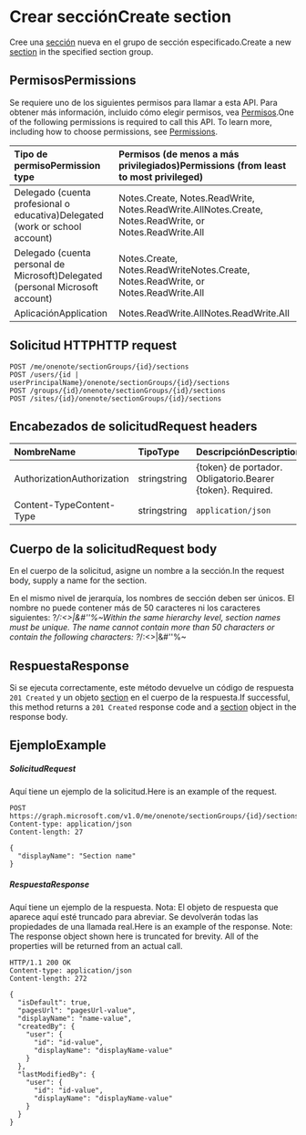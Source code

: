 # <a name="create-section"></a><span data-ttu-id="d5fc9-101">Crear sección</span><span class="sxs-lookup"><span data-stu-id="d5fc9-101">Create section</span></span>

<span data-ttu-id="d5fc9-102">Cree una [sección](../resources/section.md) nueva en el grupo de sección especificado.</span><span class="sxs-lookup"><span data-stu-id="d5fc9-102">Create a new [section](../resources/section.md) in the specified section group.</span></span>
## <a name="permissions"></a><span data-ttu-id="d5fc9-103">Permisos</span><span class="sxs-lookup"><span data-stu-id="d5fc9-103">Permissions</span></span>
<span data-ttu-id="d5fc9-p101">Se requiere uno de los siguientes permisos para llamar a esta API. Para obtener más información, incluido cómo elegir permisos, vea [Permisos](../../../concepts/permissions_reference.md).</span><span class="sxs-lookup"><span data-stu-id="d5fc9-p101">One of the following permissions is required to call this API. To learn more, including how to choose permissions, see [Permissions](../../../concepts/permissions_reference.md).</span></span>

|<span data-ttu-id="d5fc9-106">Tipo de permiso</span><span class="sxs-lookup"><span data-stu-id="d5fc9-106">Permission type</span></span>      | <span data-ttu-id="d5fc9-107">Permisos (de menos a más privilegiados)</span><span class="sxs-lookup"><span data-stu-id="d5fc9-107">Permissions (from least to most privileged)</span></span>              | 
|:--------------------|:---------------------------------------------------------| 
|<span data-ttu-id="d5fc9-108">Delegado (cuenta profesional o educativa)</span><span class="sxs-lookup"><span data-stu-id="d5fc9-108">Delegated (work or school account)</span></span> | <span data-ttu-id="d5fc9-109">Notes.Create, Notes.ReadWrite, Notes.ReadWrite.All</span><span class="sxs-lookup"><span data-stu-id="d5fc9-109">Notes.Create, Notes.ReadWrite, or Notes.ReadWrite.All</span></span>    | 
|<span data-ttu-id="d5fc9-110">Delegado (cuenta personal de Microsoft)</span><span class="sxs-lookup"><span data-stu-id="d5fc9-110">Delegated (personal Microsoft account)</span></span> | <span data-ttu-id="d5fc9-111">Notes.Create, Notes.ReadWrite</span><span class="sxs-lookup"><span data-stu-id="d5fc9-111">Notes.Create, Notes.ReadWrite, or Notes.ReadWrite.All</span></span>    | 
|<span data-ttu-id="d5fc9-112">Aplicación</span><span class="sxs-lookup"><span data-stu-id="d5fc9-112">Application</span></span> | <span data-ttu-id="d5fc9-113">Notes.ReadWrite.All</span><span class="sxs-lookup"><span data-stu-id="d5fc9-113">Notes.ReadWrite.All</span></span> | 

## <a name="http-request"></a><span data-ttu-id="d5fc9-114">Solicitud HTTP</span><span class="sxs-lookup"><span data-stu-id="d5fc9-114">HTTP request</span></span>
<!-- { "blockType": "ignored" } -->
```http
POST /me/onenote/sectionGroups/{id}/sections
POST /users/{id | userPrincipalName}/onenote/sectionGroups/{id}/sections
POST /groups/{id}/onenote/sectionGroups/{id}/sections
POST /sites/{id}/onenote/sectionGroups/{id}/sections
```
## <a name="request-headers"></a><span data-ttu-id="d5fc9-115">Encabezados de solicitud</span><span class="sxs-lookup"><span data-stu-id="d5fc9-115">Request headers</span></span>
| <span data-ttu-id="d5fc9-116">Nombre</span><span class="sxs-lookup"><span data-stu-id="d5fc9-116">Name</span></span>       | <span data-ttu-id="d5fc9-117">Tipo</span><span class="sxs-lookup"><span data-stu-id="d5fc9-117">Type</span></span> | <span data-ttu-id="d5fc9-118">Descripción</span><span class="sxs-lookup"><span data-stu-id="d5fc9-118">Description</span></span>|
|:---------------|:--------|:----------|
| <span data-ttu-id="d5fc9-119">Authorization</span><span class="sxs-lookup"><span data-stu-id="d5fc9-119">Authorization</span></span>  | <span data-ttu-id="d5fc9-120">string</span><span class="sxs-lookup"><span data-stu-id="d5fc9-120">string</span></span>  | <span data-ttu-id="d5fc9-p102">{token} de portador. Obligatorio.</span><span class="sxs-lookup"><span data-stu-id="d5fc9-p102">Bearer {token}. Required.</span></span> |
| <span data-ttu-id="d5fc9-123">Content-Type</span><span class="sxs-lookup"><span data-stu-id="d5fc9-123">Content-Type</span></span> | <span data-ttu-id="d5fc9-124">string</span><span class="sxs-lookup"><span data-stu-id="d5fc9-124">string</span></span> | `application/json` |

## <a name="request-body"></a><span data-ttu-id="d5fc9-125">Cuerpo de la solicitud</span><span class="sxs-lookup"><span data-stu-id="d5fc9-125">Request body</span></span>
<span data-ttu-id="d5fc9-126">En el cuerpo de la solicitud, asigne un nombre a la sección.</span><span class="sxs-lookup"><span data-stu-id="d5fc9-126">In the request body, supply a name for the section.</span></span>

<span data-ttu-id="d5fc9-p103">En el mismo nivel de jerarquía, los nombres de sección deben ser únicos. El nombre no puede contener más de 50 caracteres ni los caracteres siguientes: ?*\/:<>|&#''%~</span><span class="sxs-lookup"><span data-stu-id="d5fc9-p103">Within the same hierarchy level, section names must be unique. The name cannot contain more than 50 characters or contain the following characters:  ?*\/:<>|&#''%~</span></span>

## <a name="response"></a><span data-ttu-id="d5fc9-129">Respuesta</span><span class="sxs-lookup"><span data-stu-id="d5fc9-129">Response</span></span>

<span data-ttu-id="d5fc9-130">Si se ejecuta correctamente, este método devuelve un código de respuesta `201 Created` y un objeto [section](../resources/section.md) en el cuerpo de la respuesta.</span><span class="sxs-lookup"><span data-stu-id="d5fc9-130">If successful, this method returns a `201 Created` response code and a [section](../resources/section.md) object in the response body.</span></span>

## <a name="example"></a><span data-ttu-id="d5fc9-131">Ejemplo</span><span class="sxs-lookup"><span data-stu-id="d5fc9-131">Example</span></span>
##### <a name="request"></a><span data-ttu-id="d5fc9-132">Solicitud</span><span class="sxs-lookup"><span data-stu-id="d5fc9-132">Request</span></span>
<span data-ttu-id="d5fc9-133">Aquí tiene un ejemplo de la solicitud.</span><span class="sxs-lookup"><span data-stu-id="d5fc9-133">Here is an example of the request.</span></span>
<!-- {
  "blockType": "request",
  "name": "create_section_from_sectiongroup"
}-->
```http
POST https://graph.microsoft.com/v1.0/me/onenote/sectionGroups/{id}/sections
Content-type: application/json
Content-length: 27

{
  "displayName": "Section name"
}
```

##### <a name="response"></a><span data-ttu-id="d5fc9-134">Respuesta</span><span class="sxs-lookup"><span data-stu-id="d5fc9-134">Response</span></span>
<span data-ttu-id="d5fc9-p104">Aquí tiene un ejemplo de la respuesta. Nota: El objeto de respuesta que aparece aquí esté truncado para abreviar. Se devolverán todas las propiedades de una llamada real.</span><span class="sxs-lookup"><span data-stu-id="d5fc9-p104">Here is an example of the response. Note: The response object shown here is truncated for brevity. All of the properties will be returned from an actual call.</span></span>
<!-- {
  "blockType": "response",
  "truncated": true,
  "@odata.type": "microsoft.graph.onenoteSection"
} -->
```http
HTTP/1.1 200 OK
Content-type: application/json
Content-length: 272

{
  "isDefault": true,
  "pagesUrl": "pagesUrl-value",
  "displayName": "name-value",  
  "createdBy": {
    "user": {
      "id": "id-value",
      "displayName": "displayName-value"
    }
  },
  "lastModifiedBy": {
    "user": {
      "id": "id-value",
      "displayName": "displayName-value"
    }
  }
}
```

<!-- uuid: 8fcb5dbc-d5aa-4681-8e31-b001d5168d79
2015-10-25 14:57:30 UTC -->
<!-- {
  "type": "#page.annotation",
  "description": "Create Section",
  "keywords": "",
  "section": "documentation",
  "tocPath": ""
}-->